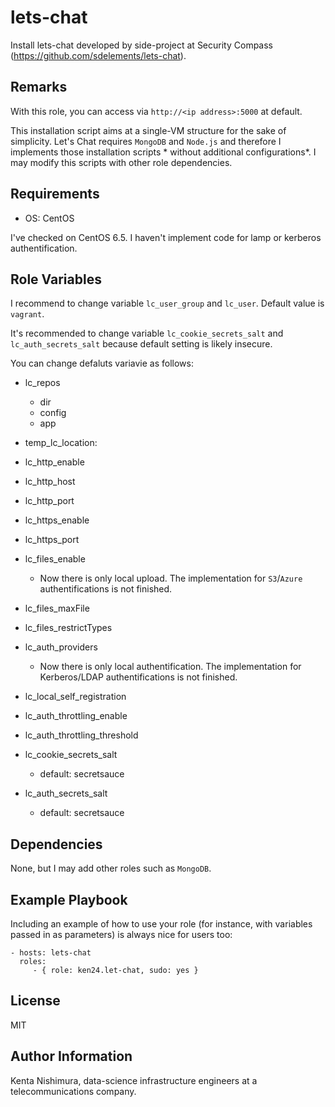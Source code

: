 lets-chat
=========

Install lets-chat developed by side-project at Security Compass (https://github.com/sdelements/lets-chat).


Remarks
------------

With this role, you can access via ``http://<ip address>:5000`` at default.

This installation script aims at a single-VM structure for the sake of simplicity. Let's Chat requires ``MongoDB`` and ``Node.js`` and therefore I implements those installation scripts * without additional configurations*. I may modify this scripts with other role dependencies.

Requirements
------------

* OS: CentOS

I've checked on CentOS 6.5. I haven't implement code for lamp or kerberos authentification.


Role Variables
--------------
I recommend to change variable ``lc_user_group`` and  ``lc_user``. Default value is ``vagrant``.


It's recommended to change variable ``lc_cookie_secrets_salt`` and ``lc_auth_secrets_salt`` because default setting is likely insecure.

You can change defaluts variavie as follows:

* lc_repos
  * dir
  * config
  * app
* temp_lc_location:


* lc_http_enable
* lc_http_host
* lc_http_port
* lc_https_enable
* lc_https_port
* lc_files_enable
  * Now there is only local upload. The implementation for ``S3``/``Azure`` authentifications is not finished.
* lc_files_maxFile
* lc_files_restrictTypes
* lc_auth_providers
  * Now there is only local authentification. The implementation for Kerberos/LDAP authentifications is not finished.
* lc_local_self_registration
* lc_auth_throttling_enable
* lc_auth_throttling_threshold


* lc_cookie_secrets_salt
  * default: secretsauce
* lc_auth_secrets_salt
  * default: secretsauce


Dependencies
------------

None, but I may add other roles such as ``MongoDB``.

Example Playbook
----------------

Including an example of how to use your role (for instance, with variables passed in as parameters) is always nice for users too:

    - hosts: lets-chat
      roles:
         - { role: ken24.let-chat, sudo: yes }

License
-------

MIT

Author Information
------------------

Kenta Nishimura, data-science infrastructure engineers at a telecommunications company.

